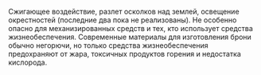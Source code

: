 Сжигающее воздействие, разлет осколков над землей, освещение
окрестностей (последние два пока не реализованы). Не особенно опасно для
механизированных средств и тех, кто использует средства
жизнеобеспечения. Современные материалы для изготовления брони обычно
негорючи, но только средства жизнеобеспечения предохраняют от жара,
токсичных продуктов горения и недостатка кислорода.